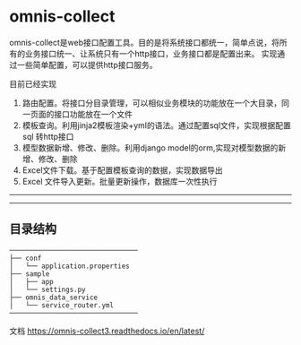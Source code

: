 # omnis-collect
omnis-collect是web接口配置工具。目的是将系统接口都统一，简单点说，将所有的业务接口统一、让系统只有一个http接口，业务接口都是配置出来。
实现通过一些简单配置，可以提供http接口服务。

目前已经实现
1. 路由配置。将接口分目录管理，可以相似业务模块的功能放在一个大目录，同一页面的接口功能放在一个文件
1. 模板查询。利用jinja2模板渲染+yml的语法。通过配置sql文件，实现根据配置sql 转http接口
1. 模型数据新增、修改、删除。利用django model的orm,实现对模型数据的新增、修改、删除
1. Excel文件下载。基于配置模板查询的数据，实现数据导出
1. Excel 文件导入更新。批量更新操作，数据库一次性执行
***


***
## 目录结构
```
────────────────────────────────
├── conf
│   └── application.properties
├── sample
│   ├── app
│   └── settings.py
├── omnis_data_service
│   └── service_router.yml
────────────────────────────────
```
文档
https://omnis-collect3.readthedocs.io/en/latest/